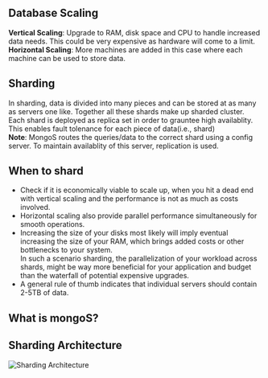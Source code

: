 ## Database Scaling
<b>Vertical Scaling</b>: Upgrade to RAM, disk space and CPU to handle increased data needs. This could be very expensive as hardware will come to a limit. <br>
<b>Horizontal Scaling</b>: More machines are added in this case where each machine can be used to store data.

## Sharding
In sharding, data is divided into many pieces and can be stored at as many as servers one like. Together all these shards make up sharded cluster. <br>
Each shard is deployed as replica set in order to grauntee high availablity. This enables fault tolenance for each piece of data(i.e., shard)<br>
<b>Note</b>: MongoS routes the queries/data to the correct shard using a config server. To maintain availablity of this server, replication is used. 

## When to shard
- Check if it is economically viable to scale up, when you hit a dead end with vertical scaling and the performance is not as much as costs involved.  
- Horizontal scaling also provide parallel performance simultaneously for smooth operations.
- Increasing the size of your disks most likely will imply eventual increasing the size of your RAM, which brings added costs or other bottlenecks to your system.<br>In such a scenario sharding, the parallelization of your workload across shards, might be way more beneficial for your application and budget than the waterfall of potential expensive upgrades.<br>
- A general rule of thumb indicates that individual servers should contain 2-5TB of data.

## What is mongoS?

## Sharding Architecture
![Sharding Architecture](https://docs.mongodb.com/manual/images/sharded-cluster-production-architecture.bakedsvg.svg)
